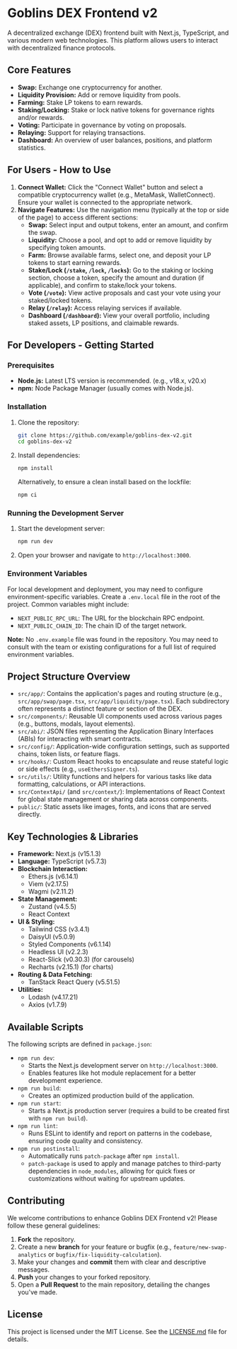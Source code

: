 # Goblins DEX Frontend v2

A decentralized exchange (DEX) frontend built with Next.js, TypeScript, and various modern web technologies. This platform allows users to interact with decentralized finance protocols.

## Core Features

*   **Swap:** Exchange one cryptocurrency for another.
*   **Liquidity Provision:** Add or remove liquidity from pools.
*   **Farming:** Stake LP tokens to earn rewards.
*   **Staking/Locking:** Stake or lock native tokens for governance rights and/or rewards.
*   **Voting:** Participate in governance by voting on proposals.
*   **Relaying:** Support for relaying transactions.
*   **Dashboard:** An overview of user balances, positions, and platform statistics.

## For Users - How to Use

1.  **Connect Wallet:** Click the "Connect Wallet" button and select a compatible cryptocurrency wallet (e.g., MetaMask, WalletConnect). Ensure your wallet is connected to the appropriate network.
2.  **Navigate Features:** Use the navigation menu (typically at the top or side of the page) to access different sections:
    *   **Swap:** Select input and output tokens, enter an amount, and confirm the swap.
    *   **Liquidity:** Choose a pool, and opt to add or remove liquidity by specifying token amounts.
    *   **Farm:** Browse available farms, select one, and deposit your LP tokens to start earning rewards.
    *   **Stake/Lock (`/stake`, `/lock`, `/locks`):** Go to the staking or locking section, choose a token, specify the amount and duration (if applicable), and confirm to stake/lock your tokens.
    *   **Vote (`/vote`):** View active proposals and cast your vote using your staked/locked tokens.
    *   **Relay (`/relay`):** Access relaying services if available.
    *   **Dashboard (`/dashboard`):** View your overall portfolio, including staked assets, LP positions, and claimable rewards.

## For Developers - Getting Started

### Prerequisites

*   **Node.js:** Latest LTS version is recommended. (e.g., v18.x, v20.x)
*   **npm:** Node Package Manager (usually comes with Node.js).

### Installation

1.  Clone the repository:
    ```bash
    git clone https://github.com/example/goblins-dex-v2.git
    cd goblins-dex-v2
    ```
2.  Install dependencies:
    ```bash
    npm install
    ```
    Alternatively, to ensure a clean install based on the lockfile:
    ```bash
    npm ci
    ```

### Running the Development Server

1.  Start the development server:
    ```bash
    npm run dev
    ```
2.  Open your browser and navigate to `http://localhost:3000`.

### Environment Variables

For local development and deployment, you may need to configure environment-specific variables. Create a `.env.local` file in the root of the project. Common variables might include:

*   `NEXT_PUBLIC_RPC_URL`: The URL for the blockchain RPC endpoint.
*   `NEXT_PUBLIC_CHAIN_ID`: The chain ID of the target network.

**Note:** No `.env.example` file was found in the repository. You may need to consult with the team or existing configurations for a full list of required environment variables.

## Project Structure Overview

*   `src/app/`: Contains the application's pages and routing structure (e.g., `src/app/swap/page.tsx`, `src/app/liquidity/page.tsx`). Each subdirectory often represents a distinct feature or section of the DEX.
*   `src/components/`: Reusable UI components used across various pages (e.g., buttons, modals, layout elements).
*   `src/abi/`: JSON files representing the Application Binary Interfaces (ABIs) for interacting with smart contracts.
*   `src/config/`: Application-wide configuration settings, such as supported chains, token lists, or feature flags.
*   `src/hooks/`: Custom React hooks to encapsulate and reuse stateful logic or side effects (e.g., `useEthersSigner.ts`).
*   `src/utils/`: Utility functions and helpers for various tasks like data formatting, calculations, or API interactions.
*   `src/ContextApi/` (and `src/context/`): Implementations of React Context for global state management or sharing data across components.
*   `public/`: Static assets like images, fonts, and icons that are served directly.

## Key Technologies & Libraries

*   **Framework:** Next.js (v15.1.3)
*   **Language:** TypeScript (v5.7.3)
*   **Blockchain Interaction:**
    *   Ethers.js (v6.14.1)
    *   Viem (v2.17.5)
    *   Wagmi (v2.11.2)
*   **State Management:**
    *   Zustand (v4.5.5)
    *   React Context
*   **UI & Styling:**
    *   Tailwind CSS (v3.4.1)
    *   DaisyUI (v5.0.9)
    *   Styled Components (v6.1.14)
    *   Headless UI (v2.2.3)
    *   React-Slick (v0.30.3) (for carousels)
    *   Recharts (v2.15.1) (for charts)
*   **Routing & Data Fetching:**
    *   TanStack React Query (v5.51.5)
*   **Utilities:**
    *   Lodash (v4.17.21)
    *   Axios (v1.7.9)

## Available Scripts

The following scripts are defined in `package.json`:

*   `npm run dev`:
    *   Starts the Next.js development server on `http://localhost:3000`.
    *   Enables features like hot module replacement for a better development experience.
*   `npm run build`:
    *   Creates an optimized production build of the application.
*   `npm run start`:
    *   Starts a Next.js production server (requires a build to be created first with `npm run build`).
*   `npm run lint`:
    *   Runs ESLint to identify and report on patterns in the codebase, ensuring code quality and consistency.
*   `npm run postinstall`:
    *   Automatically runs `patch-package` after `npm install`.
    *   `patch-package` is used to apply and manage patches to third-party dependencies in `node_modules`, allowing for quick fixes or customizations without waiting for upstream updates.

## Contributing

We welcome contributions to enhance Goblins DEX Frontend v2! Please follow these general guidelines:

1.  **Fork** the repository.
2.  Create a new **branch** for your feature or bugfix (e.g., `feature/new-swap-analytics` or `bugfix/fix-liquidity-calculation`).
3.  Make your changes and **commit** them with clear and descriptive messages.
4.  **Push** your changes to your forked repository.
5.  Open a **Pull Request** to the main repository, detailing the changes you've made.

## License

This project is licensed under the MIT License. See the [LICENSE.md](LICENSE.md) file for details.
